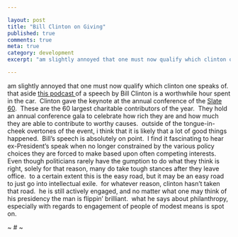 ```yaml
---

layout: post
title: "Bill Clinton on Giving"
published: true
comments: true
meta: true
category: development
excerpt: "am slightly annoyed that one must now qualify which clinton one speaks of.  that aside [this podcast ][1]of a speech by Bill Clinton is a worthwhile hour spent in the car.  Clinton gave the keynote at the annual conference of the [Slate 60][2].  These are the 60 largest charitable contributors of the year.  They hold an annual conference gala to celebrate how rich they are and how much they are able to contribute to worthy causes.  outside of the tongue-in-cheek overtones of the event, i think that it is likely that a lot of good things happened.  Bill’s speech is absolutely on point.  I find it fascinating to hear ex-President’s speak when no longer constrained by the various policy choices they are forced to make based upon often competing interests.  Even though politicians rarely have the gumption to do what they think is right, solely for that reason, many do take tough stances after they leave office.  to a certain extent this is the easy road, but it may be an easy road to just go into intellectual exile.  for whatever reason, clinton hasn’t taken that road.  he is still actively engaged, and no matter what one may think of his presidency the man is flippin’ brilliant.  what he says about philanthropy, especially with regards to engagement of people of modest means is spot on. "

---
```


am slightly annoyed that one must now qualify which clinton one speaks of.  that aside [this podcast ][1]of a speech by Bill Clinton is a worthwhile hour spent in the car.  Clinton gave the keynote at the annual conference of the [Slate 60][2].  These are the 60 largest charitable contributors of the year.  They hold an annual conference gala to celebrate how rich they are and how much they are able to contribute to worthy causes.  outside of the tongue-in-cheek overtones of the event, i think that it is likely that a lot of good things happened.  Bill’s speech is absolutely on point.  I find it fascinating to hear ex-President’s speak when no longer constrained by the various policy choices they are forced to make based upon often competing interests.  Even though politicians rarely have the gumption to do what they think is right, solely for that reason, many do take tough stances after they leave office.  to a certain extent this is the easy road, but it may be an easy road to just go into intellectual exile.  for whatever reason, clinton hasn’t taken that road.  he is still actively engaged, and no matter what one may think of his presidency the man is flippin’ brilliant.  what he says about philanthropy, especially with regards to engagement of people of modest means is spot on.  

 [1]: http://www.podbean.com/podcast-detail-episode/319141/slate-bill-clinton-on-why-giving-matters
 [2]: http://specials.slate.com/slate60/2006/

~ # ~